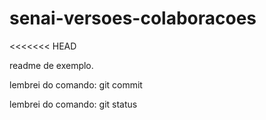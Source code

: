 # senai-versoes-colaboracoes
<<<<<<< HEAD

readme de exemplo.

lembrei do comando: git commit

lembrei do comando: git status

